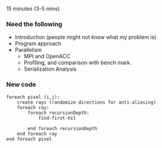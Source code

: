 15 minutes (3-5 mins)
### Need the following
- Introduction (people might not know what my problem is)
- Program approach
- Parallelism 
	- MPI and OpenACC
	- Profiling, and comparison with bench mark.
	- Serialization Analysis

### New code
``` pseudocode
foreach pixel (i,j):
	create rays (randomize directions for anti-aliasing)
	foreach ray:
		foreach recursionDepth:
			find-first-hit
			
		end foreach recursionDepth
	end foreach ray
end foreach pixel
```
